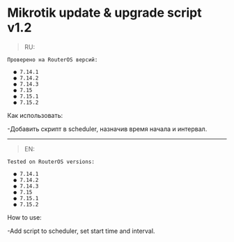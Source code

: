 # Mikrotik update & upgrade script v1.2

>RU:
```
Проверено на RouterOS версий: 

  ● 7.14.1
  ● 7.14.2
  ● 7.14.3
  ● 7.15
  ● 7.15.1
  ● 7.15.2

```
Как использовать:

-Добавить скрипт в scheduler, назначив время начала и интервал.
 ___
>EN:
```
Tested on RouterOS versions:

  ● 7.14.1
  ● 7.14.2
  ● 7.14.3
  ● 7.15
  ● 7.15.1
  ● 7.15.2

```
How to use:

-Add script to scheduler, set start time and interval.
